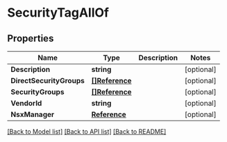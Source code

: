 # SecurityTagAllOf

## Properties

Name | Type | Description | Notes
------------ | ------------- | ------------- | -------------
**Description** | **string** |  | [optional] 
**DirectSecurityGroups** | [**[]Reference**](Reference.md) |  | [optional] 
**SecurityGroups** | [**[]Reference**](Reference.md) |  | [optional] 
**VendorId** | **string** |  | [optional] 
**NsxManager** | [**Reference**](Reference.md) |  | [optional] 

[[Back to Model list]](../README.md#documentation-for-models) [[Back to API list]](../README.md#documentation-for-api-endpoints) [[Back to README]](../README.md)


